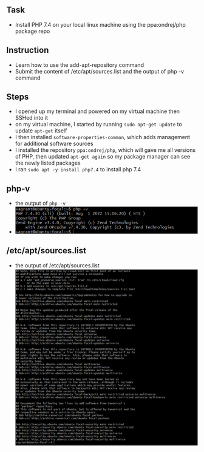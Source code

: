 ## Task 
- Install PHP 7.4 on your local linux machine using the ppa:ondrej/php package repo 

## Instruction 
- Learn how to use the add-apt-repository command
- Submit the content of /etc/apt/sources.list and the output of php -v command 

## Steps
- I opened up my terminal and powered on my virtual machine then SSHed into it 
- on my virtual machine, I started by running `sudo apt-get update` to update `apt-get` itself 
- I then installed `software-properties-common`, which adds management for additional software sources 
- I installed the repository `ppa:ondrej/php`, which will gave me all versions of PHP, then updated `apt-get again` so my package manager can see the newly listed packages 
- I ran `sudo apt -y install php7.4` to install php 7.4 

## php-v 
- the output of `php -v` 
- ![php -v](https://github.com/Venustrapflyyy/altschool-cloud-exercises/blob/main/exercise%20four/php-v.png)

## /etc/apt/sources.list
- the output of /etc/apt/sources.list 
![the output of /etc/apt/sources.list](https://github.com/Venustrapflyyy/altschool-cloud-exercises/blob/main/exercise%20four/etc_apt_sources.list%20output.png)

